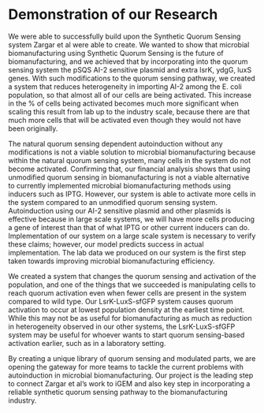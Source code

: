 # Demonstration of our Research 

We were able to successfully build upon the Synthetic Quorum Sensing system Zargar et al were able to create. We wanted to show that microbial biomanufacturing using Synthetic Quorum Sensing is the future of biomanufacturing, and we achieved that by incorporating into the quorum sensing system the pSQS AI-2 sensitive plasmid and extra lsrK, ydgG, luxS genes. With such modifications to the quorum sensing pathway, we created a system that reduces heterogeneity in importing AI-2 among the E. coli population, so that almost all of our cells are being activated. This increase in the % of cells being activated becomes much more significant when scaling this result from lab up to the industry scale, because there are that much more cells that will be activated even though they would not have been originally.

The natural quorum sensing dependent autoinduction without any modifications is not a viable solution to microbial biomanufacturing because within the natural quorum sensing system, many cells in the system do not become activated. Confirming that, our financial analysis shows that using unmodified quorum sensing in biomanufacturing is not a viable alternative to currently implemented microbial biomanufacturing methods using inducers such as IPTG. However, our system is able to activate more cells in the system compared to an unmodified quorum sensing system. Autoinduction using our AI-2 sensitive plasmid and other plasmids is effective because in large scale systems, we will have more cells producing a gene of interest than that of what IPTG or other current inducers can do. Implementation of our system on a large scale system is necessary to verify these claims; however, our model predicts success in actual implementation. The lab data we produced on our system is the first step taken towards improving microbial biomanufacturing efficiency.
	
We created a system that changes the quorum sensing and activation of the population, and one of the things that we succeeded is manipulating cells to reach quorum activation even when fewer cells are present in the system compared to wild type. Our LsrK-LuxS-sfGFP system causes quorum activation to occur at lowest population density at the earliest time point. While this may not be as useful for biomanufacturing as much as reduction in heterogeneity observed in our other systems, the LsrK-LuxS-sfGFP system may be useful for whoever wants to start quorum sensing-based activation earlier, such as in a laboratory setting.

By creating a unique library of quorum sensing and modulated parts, we are opening the gateway for more teams to tackle the current problems with autoinduction in microbial biomanufacturing. Our project is the leading step to connect Zargar et al’s work to iGEM and also key step in incorporating a reliable synthetic quorum sensing pathway to the biomanufacturing industry.
